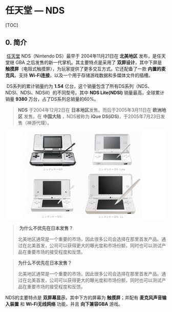 # 任天堂 — NDS

[TOC]

## 0. 简介

​	[任天堂](www.nintendo.com/) NDS（Nintendo DS）最早于 2004年11月21日在 **北美地区** 发布，是任天堂继 GBA 之后发售的新一代掌机。其主要特点是采用了 **双屏设计**，其中下屏是 **触摸屏**（电阻式触摸屏），为玩家提供了更多交互方式。它还配备了一款 **内置的麦克风**，支持 **Wi-Fi连接**，以及一个用于存储游戏数据和多媒体文件的插槽。

​	DS系列的累计销量约为 **1.54** 亿台，这个销量包含了所有DS系列（NDS、NDSl、NDSi、NDSill）的不同型号。其中 **NDS Lite(NDSl)** 销量最高，全球累计销量 **9380** 万台，占了DS系列总销量的60%。

> **NDS**  于2004年12月2日在 **日本地区**发售。而后于2005年3月11日在 **欧洲地区** 发售。在 **中国大陆** ，NDS被称为 **iQue DS(iDS)**，于2005年7月23日发售（神游代理）。

![image-20240502203805817](https://raw.githubusercontent.com/zjh-jixiaolin/map_strong/main/202405022038754.png)



















>​															**为什么不优先在日本发售？**
>
>北美地区通常是一个重要的市场，因此很多公司会选择在那里首发产品。通过在北美首发，公司可以获得更大的曝光度和市场份额，同时也可以测试产品在重要市场的接受程度和反馈。









>**为什么不优先在日本发售？**
>
>北美地区通常是一个重要的市场，因此很多公司会选择在那里首发产品。通过在北美首发，公司可以获得更大的曝光度和市场份额，同时也可以测试产品在重要市场的接受程度和反馈。





NDS的主要特点是 **双屏幕显示**，其中下方的屏幕为 **触摸屏**；并配有 **麦克风声音输入装置** 和 **Wi-Fi无线网络** 功能，并且 **向下兼容GBA** 游戏。


